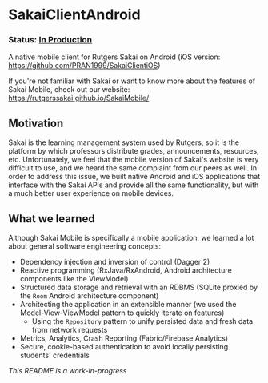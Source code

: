# SakaiClientAndroid

### Status: [In Production](https://play.google.com/store/apps/details?id=com.sakaimobile.development.sakaiclient20&hl=en_US)

A native mobile client for Rutgers Sakai on Android (iOS version: https://github.com/PRAN1999/SakaiClientiOS)

If you're not familiar with Sakai or want to know more about the features of Sakai Mobile, check out our website: https://rutgerssakai.github.io/SakaiMobile/

## Motivation

Sakai is the learning management system used by Rutgers, so it is the platform by which professors distribute grades, announcements, resources, etc. Unfortunately, we feel that the mobile version of Sakai's website is very difficult to use, and we heard the same complaint from our peers as well. In order to address this issue, we built native Android and iOS applications that interface with the Sakai APIs and provide all the same functionality, but with a much better user experience on mobile devices.

## What we learned

Although Sakai Mobile is specifically a mobile application, we learned a lot about general software engineering concepts:
- Dependency injection and inversion of control (Dagger 2)
- Reactive programming (RxJava/RxAndroid, Android architecture components like the ViewModel)
- Structured data storage and retrieval with an RDBMS (SQLite proxied by the `Room` Android architecture component)
- Architecting the application in an extensible manner (we used the Model-View-ViewModel pattern to quickly iterate on features)
  - Using the `Repository` pattern to unify persisted data and fresh data from network requests
- Metrics, Analytics, Crash Reporting (Fabric/Firebase Analytics)
- Secure, cookie-based authentication to avoid locally persisting students' credentials

*_This README is a work-in-progress_*
